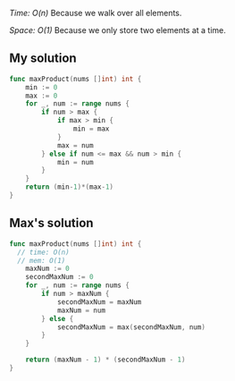 *Time: O(n)*
Because we walk over all elements.

*Space: O(1)*
Because we only store two elements at a time.

## My solution
```go
func maxProduct(nums []int) int {
    min := 0
    max := 0
    for _, num := range nums {
        if num > max {
            if max > min {
                min = max
            }
            max = num
        } else if num <= max && num > min {
            min = num
        }
    }
    return (min-1)*(max-1)
}
```



## Max's solution
```go
func maxProduct(nums []int) int {
  // time: O(n)
  // mem: O(1)
	maxNum := 0
	secondMaxNum := 0
	for _, num := range nums {
		if num > maxNum {
			secondMaxNum = maxNum
			maxNum = num
		} else {
			secondMaxNum = max(secondMaxNum, num)
		}
	}

	return (maxNum - 1) * (secondMaxNum - 1)
}
```